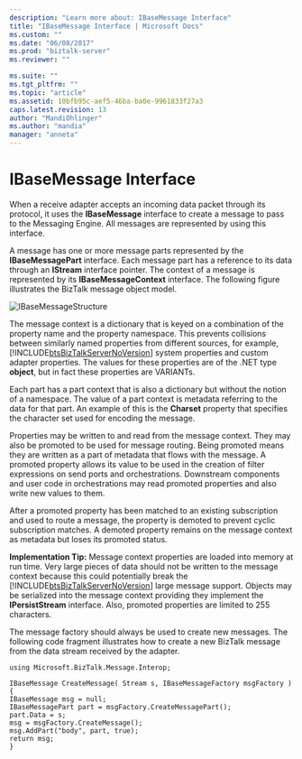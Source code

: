 ```yaml
---
description: "Learn more about: IBaseMessage Interface"
title: "IBaseMessage Interface | Microsoft Docs"
ms.custom: ""
ms.date: "06/08/2017"
ms.prod: "biztalk-server"
ms.reviewer: ""

ms.suite: ""
ms.tgt_pltfrm: ""
ms.topic: "article"
ms.assetid: 10bfb95c-aef5-46ba-ba0e-9961833f27a3
caps.latest.revision: 13
author: "MandiOhlinger"
ms.author: "mandia"
manager: "anneta"
---
```

# IBaseMessage Interface
When a receive adapter accepts an incoming data packet through its protocol, it uses the **IBaseMessage** interface to create a message to pass to the Messaging Engine. All messages are represented by using this interface.  
  
 A message has one or more message parts represented by the **IBaseMessagePart** interface. Each message part has a reference to its data through an **IStream** interface pointer. The context of a message is represented by its **IBaseMessageContext** interface. The following figure illustrates the BizTalk message object model.  
  
 ![](../core/media/ibasemessagestructure.gif "IBaseMessageStructure")  
  
 The message context is a dictionary that is keyed on a combination of the property name and the property namespace. This prevents collisions between similarly named properties from different sources, for example, [!INCLUDE[btsBizTalkServerNoVersion](../includes/btsbiztalkservernoversion-md.md)] system properties and custom adapter properties. The values for these properties are of the .NET type **object**, but in fact these properties are VARIANTs.  
  
 Each part has a part context that is also a dictionary but without the notion of a namespace. The value of a part context is metadata referring to the data for that part. An example of this is the **Charset** property that specifies the character set used for encoding the message.  
  
 Properties may be written to and read from the message context. They may also be promoted to be used for message routing. Being promoted means they are written as a part of metadata that flows with the message. A promoted property allows its value to be used in the creation of filter expressions on send ports and orchestrations. Downstream components and user code in orchestrations may read promoted properties and also write new values to them.  
  
 After a promoted property has been matched to an existing subscription and used to route a message, the property is demoted to prevent cyclic subscription matches. A demoted property remains on the message context as metadata but loses its promoted status.  
  
 **Implementation Tip:** Message context properties are loaded into memory at run time. Very large pieces of data should not be written to the message context because this could potentially break the [!INCLUDE[btsBizTalkServerNoVersion](../includes/btsbiztalkservernoversion-md.md)] large message support. Objects may be serialized into the message context providing they implement the **IPersistStream** interface. Also, promoted properties are limited to 255 characters.  
  
 The message factory should always be used to create new messages.  The following code fragment illustrates how to create a new BizTalk message from the data stream received by the adapter.  
  
```  
using Microsoft.BizTalk.Message.Interop;  
  
IBaseMessage CreateMessage( Stream s, IBaseMessageFactory msgFactory )  
{  
IBaseMessage msg = null;  
IBaseMessagePart part = msgFactory.CreateMessagePart();  
part.Data = s;  
msg = msgFactory.CreateMessage();  
msg.AddPart("body", part, true);  
return msg;  
}  
```
